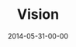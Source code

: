 ---
layout: message
category: message
series: "The New Man"
title: "Vision"
date: 2014-05-31-00-00
message_id: 866
program: "http://s3.amazonaws.com/crossroads-media/documents/05_31-06_01_14Program.pdf"
description: "Brian Tome talks about how the new man has vision."
video: "http://s3.amazonaws.com/crossroads-media/messages/video/thenewman_06.mp4"
video-duration: ":"
video-image: "http://s3.amazonaws.com/crossroads-media/images/thenewman_06_still.jpg"
audio: "http://s3.amazonaws.com/crossroads-media/messages/audio/thenewman_06.mp3"
audio-duration: ":"
explicit: false
---